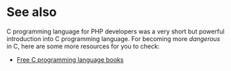 # See also

C programming language for PHP developers was a very short but powerful
introduction into C programming language. For becoming more *dangerous* in C, here
are some more resources for you to check:

* [Free C programming language books](https://github.com/EbookFoundation/free-programming-books/blob/master/free-programming-books.md#c)
